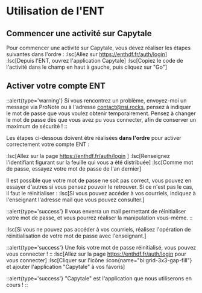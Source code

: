 # Utilisation de l'ENT
## Commencer une activité sur Capytale
Pour commencer une activité sur Capytale, vous devez réaliser les étapes suivantes dans l'ordre :
:lsc[Allez sur https://enthdf.fr/auth/login]
:lsc[Depuis l'ENT, ouvrez l'application Capytale]
:lsc[Copiez le code de l'activité dans le champ en haut à gauche, puis cliquez sur "Go"]

## Activer votre compte ENT

::alert{type='warning'}
Si vous rencontrez un problème, envoyez-moi un message via ProNote ou à l'adresse contact@nsi.rocks, pensez à indiquer le mot de passe que vous voulez obtenir temporairement. Pensez à changer le mot de passe dès que vous avez pu vous connecter, afin de conserver un maximum de sécurité !
::

Les étapes ci-dessous doivent être réalisées **dans l'ordre** pour activer correctement votre compte ENT :

:lsc[Allez sur la page https://enthdf.fr/auth/login ]
:lsc[Renseignez l'identifiant figurant sur la feuille qui vous a été distribuée]
:lsc[Comme mot de passe, essayez votre mot de passe de l'an dernier]

Il est possible que votre mot de passe ne soit pas correct, vous pouvez en essayer d'autres si vous pensez pouvoir le retrouver. Si ce n'est pas le cas, il faut le réinitialiser :
:lsc[Si vous pouvez accéder à vos courriels, indiquez à l'enseignant l'adresse mail que vous pouvez consulter.]

::alert{type='success'}
Il vous enverra un mail permettant de réinitialiser votre mot de passe, et vous pourrez réaliser la manipulation vous-même.
::

:lsc[Si vous ne pouvez pas accéder à vos courriels, réalisez l'opération de réinitialisation de votre mot de passe avec l'enseignant.]

::alert{type='success'}
Une fois votre mot de passe réinitialisé, vous pouvez vous connecter !
::
:lsc[Allez sur la page https://enthdf.fr/auth/login pour vous connecter]
:lsc[Cliquer sur l'icône :icon{name="bi:grid-3x3-gap-fill"} et ajouter l'application "Capytale" à vos favoris]

::alert{type='success'}
"Capytale" est l'application que nous utiliserons en cours !
::